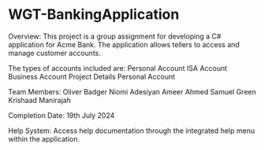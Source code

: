 # WGT-BankingApplication
Overview:
This project is a group assignment for developing a C# application for Acme Bank. The application allows tellers to access and manage customer accounts. 

The types of accounts included are:
Personal Account
ISA Account
Business Account
Project Details
Personal Account

Team Members: 
Oliver Badger
Niomi Adesiyan
Ameer Ahmed
Samuel Green
Krishaad Manirajah

Completion Date:
19th July 2024

Help System:
Access help documentation through the integrated help menu within the application.
